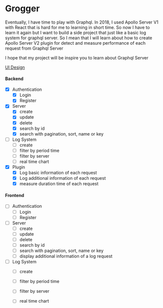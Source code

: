 # Grogger

Eventually, I have time to play with Graphql. In 2018, I used Apollo Server V1 with React that is hard for me to learning in short time. So now I have to learn it again but I want to build a side project that just like a basic log system for graphql server.
So I mean that I will learn about how to create Apollo Server V2 plugin for detect and measure performance of each request from Graphql Server

I hope that my project will be inspire you to learn about Graphql Server

[UI Design](https://www.figma.com/file/O9UNtiJ4AcGA4a8hVHtRk1/Graphql-Log?node-id=0:1)


#### Backend
- [x] Authentication
	- [x] Login
	- [x] Register
- [x] Server
	- [x] create
	- [x] update
	- [x] delete
	- [x] search by id
	- [x] search with pagination, sort, name or key
- [ ] Log System
	- [ ] create
	- [ ] filter by period time
	- [ ] filter by server
	- [ ] real time chart
 - [x] Plugin
	 - [x] Log basic information of each request
	 - [x] Log additional information of each request
	 - [x] measure duration time of each request

#### Frontend

- [ ] Authentication
	- [ ] Login
	- [ ] Register
- [ ] Server
	- [ ] create
	- [ ] update
	- [ ] delete
	- [ ] search by id
	- [ ] search with pagination, sort, name or key
	- [ ] display additional information of a log request
- [ ] Log System
	- [ ] create
	- [ ] filter by period time
	- [ ] filter by server
	- [ ] real time chart
 
